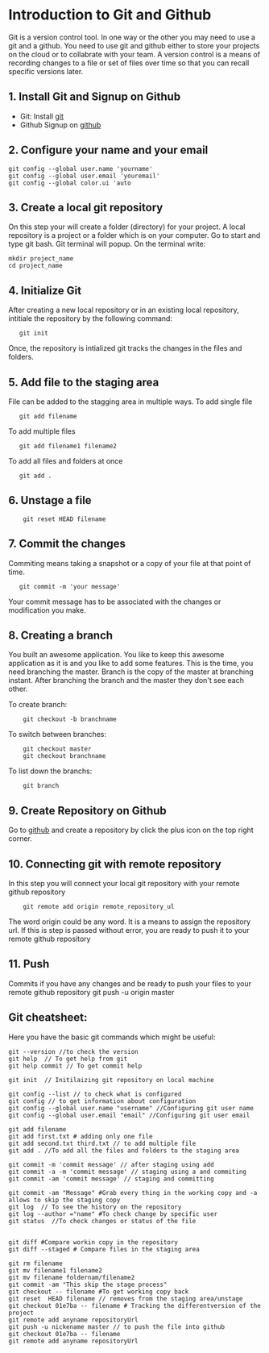 # Introduction to Git and Github
Git is a version control tool. In one way or the other you may need to use a git and a github.
You need to use git and github either to store your projects on the cloud or to collabrate with your team.
A version control is a means of recording changes to a file or set of files over time so that you can recall specific versions later. 

## 1. Install Git and Signup on Github
* Git:
    Install [git](https://git-scm.com/downloads)
* Github
    Signup on [github](https://github.com/)

## 2. Configure your name and your email
```shell
git config --global user.name 'yourname'
git config --global user.email 'youremail'
git config --global color.ui 'auto
```
## 3. Create a local git repository
On this step your will create a folder (directory) for your project. A local repository is a project or a folder which is on your computer.
Go to start and type git bash. Git terminal will popup. On the terminal write:
```shell
mkdir project_name
cd project_name
```
## 4. Initialize Git
After creating a new local repository or in an existing local repository, intitiale the repository by the following command:
```shell
   git init 
```
Once, the repository is intialized git tracks the changes in the files and folders.
## 5. Add file to the staging area
File can be added to the stagging area in multiple ways. 
To add single file
```shell
   git add filename
```
To add multiple files 
```shell
   git add filename1 filename2
```
To add all files and folders at once
```shell
   git add .
```
## 6. Unstage a file
```shell
    git reset HEAD filename
```
## 7. Commit the changes
Commiting means taking a snapshot or a copy of your file at that point of time.
```shell
   git commit -m 'your message'
```
Your commit message has to be associated with the changes or modification you make. 
## 8. Creating a branch
You built an awesome application. You like to keep this awesome application as it is and you like to add some features.
This is the time, you need branching the master. Branch is the copy of the master at branching instant. After branching the branch and the master they don't see each other.

To create branch:
```shell
    git checkout -b branchname
```
To switch between branches:
```shell
    git checkout master
    git checkout branchname
```
To list down the branchs:
```shell
    git branch
```

## 9. Create Repository on Github

Go to [github](https://github.com/) and create  a repository by click the plus icon on the top right corner. 
## 10. Connecting git with remote repository
In this step you will connect your local git repository with your remote github repository
```shell
    git remote add origin remote_repository_ul

```
The word origin could be any word. It is a means to assign the repository url.
If this is step is passed without error, you are ready to push it to your remote github repository

## 11. Push
Commits if you have any changes and be ready to push your files to your remote github repository
git push -u origin master

## Git cheatsheet:
Here you have the basic git commands which might be useful:
```shell
git --version //to check the version
git help  // To get help from git
git help commit // To get commit help

git init  // Initilaizing git repository on local machine

git config --list // to check what is configured
git config // to get information about configuration
git config --global user.name "username" //Configuring git user name
git config --global user.email "email" //Configuring git user email

git add filename
git add first.txt # adding only one file
git add second.txt third.txt // to add multiple file
git add . //To add all the files and folders to the staging area

git commit -m 'commit message' // after staging using add
git commit -a -m 'commit message' // staging using a and commiting
git commit -am 'commit message' // staging and committing

git commit -am "Message" #Grab every thing in the working copy and -a allows to skip the staging copy
git log  // To see the history on the repository
git log --author ="name" #To check change by specific user
git status  //To check changes or status of the file


git diff #Compare workin copy in the repository
git diff --staged # Compare files in the staging area

git rm filename
git mv filename1 filename2
git mv filename foldernam/filename2
git commit -am "This skip the stage process"
git checkout -- filename #To get working copy back
git reset  HEAD filename // removes from the staging area/unstage
git checkout 01e7ba -- filename # Tracking the differentversion of the project
git remote add anyname repositoryUrl
git push -u nickename master // to push the file into github
git checkout 01e7ba -- filename
git remote add anyname repositoryUrl
```









